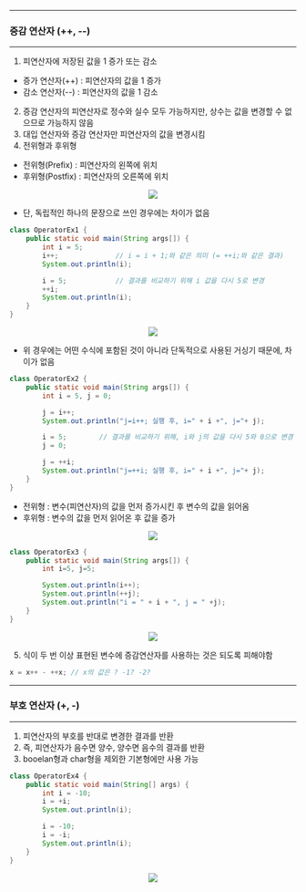 -----
### 증감 연산자 (++, --)
-----
1. 피연산자에 저장된 값을 1 증가 또는 감소
  - 증가 연산자(++) : 피연산자의 값을 1 증가
  - 감소 연산자(--) : 피연산자의 값을 1 감소
2. 증감 연산자의 피연산자로 정수와 실수 모두 가능하지만, 상수는 값을 변경할 수 없으므로 가능하지 않음
3. 대입 연산자와 증감 연산자만 피연산자의 값을 변경시킴
4. 전위형과 후위형
  - 전위형(Prefix) : 피연산자의 왼쪽에 위치
  - 후위형(Postfix) : 피연산자의 오른쪽에 위치
<div align="center">
<img src="https://github.com/sooyounghan/Data-Base/assets/34672301/9c8aa587-0596-4d47-a5d1-103b4cd70ac0">
</div>

  - 단, 독립적인 하나의 문장으로 쓰인 경우에는 차이가 없음

```java
class OperatorEx1 {
	public static void main(String args[]) {
		int i = 5;
		i++;		      // i = i + 1;와 같은 의미 (= ++i;와 같은 결과)
		System.out.println(i);

		i = 5;		      // 결과를 비교하기 위해 i 값을 다시 5로 변경
		++i;
		System.out.println(i);
	}
}
```
<div align="center">
<img src="https://github.com/sooyounghan/Data-Base/assets/34672301/927f25e1-58d8-4a27-b58b-83860c377486">
</div>

  - 위 경우에는 어떤 수식에 포함된 것이 아니라 단독적으로 사용된 거싱기 때문에, 차이가 없음

```java
class OperatorEx2 {
	public static void main(String args[]) {
		int i = 5, j = 0;

		j = i++;
		System.out.println("j=i++; 실행 후, i=" + i +", j="+ j);

		i = 5;        // 결과를 비교하기 위해, i와 j의 값을 다시 5와 0으로 변경
		j = 0;

		j = ++i;
		System.out.println("j=++i; 실행 후, i=" + i +", j="+ j);
	}
}
```
  - 전위형 : 변수(피연산자)의 값을 먼저 증가시킨 후 변수의 값을 읽어옴
  - 후위형 : 변수의 값을 먼저 읽어온 후 값을 증가

<div align="center">
<img src="https://github.com/sooyounghan/Data-Base/assets/34672301/88b8574e-a2a1-4a2f-b3e9-eb17793141a6">
</div>

```java
class OperatorEx3 {
	public static void main(String args[]) {
		int i=5, j=5;

		System.out.println(i++);	
		System.out.println(++j);
		System.out.println("i = " + i + ", j = " +j);
	}
}
```
<div align="center">
<img src="https://github.com/sooyounghan/Data-Base/assets/34672301/2f0035f9-75ec-457d-b6f3-5580ce655d8f">
</div>

5. 식이 두 번 이상 표현된 변수에 증감연산자를 사용하는 것은 되도록 피해야함
```java
x = x++ - ++x; // x의 값은 ? -1? -2?
```

-----
### 부호 연산자 (+, -)
-----
1. 피연산자의 부호를 반대로 변경한 결과를 반환
2. 즉, 피연산자가 음수면 양수, 양수면 음수의 결과를 반환
3. booelan형과 char형을 제외한 기본형에만 사용 가능
```java
class OperatorEx4 {
	public static void main(String[] args) {
		int i = -10;
		i = +i;
		System.out.println(i);

		i = -10;
		i = -i;
		System.out.println(i);
	}
}
```
<div align="center">
<img src="https://github.com/sooyounghan/Data-Base/assets/34672301/639e7cf4-61e8-4af3-ae2d-eba16f72d791">
</div>
